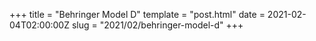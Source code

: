 +++
title = "Behringer Model D"
template = "post.html"
date = 2021-02-04T02:00:00Z
slug = "2021/02/behringer-model-d"
+++
